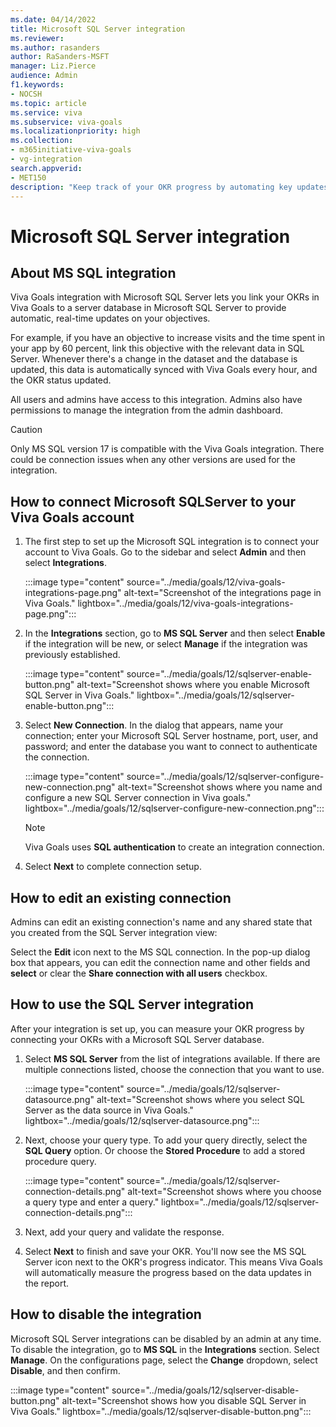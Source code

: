 ```yaml
---
ms.date: 04/14/2022
title: Microsoft SQL Server integration
ms.reviewer: 
ms.author: rasanders
author: RaSanders-MSFT
manager: Liz.Pierce
audience: Admin
f1.keywords:
- NOCSH
ms.topic: article
ms.service: viva
ms.subservice: viva-goals
ms.localizationpriority: high
ms.collection:  
- m365initiative-viva-goals  
- vg-integration
search.appverid:
- MET150
description: "Keep track of your OKR progress by automating key updates from your MS SQL server database."
---
```


# Microsoft SQL Server integration

## About MS SQL integration

Viva Goals integration with Microsoft SQL Server lets you link your OKRs in Viva Goals to a server database in Microsoft SQL Server to provide automatic, real-time updates on your objectives. 

For example, if you have an objective to increase visits and the time spent in your app by 60 percent, link this objective with the relevant data in SQL Server. Whenever there's a change in the dataset and the database is updated, this data is automatically synced with Viva Goals every hour, and the OKR status updated.

All users and admins have access to this integration. Admins also have permissions to manage the integration from the admin dashboard.

> [!CAUTION]
>  Only MS SQL version 17 is compatible with the Viva Goals integration. There could be connection issues when any other versions are used for the integration.

## How to connect Microsoft SQLServer to your Viva Goals account

1. The first step to set up the Microsoft SQL integration is to connect your account to Viva Goals. Go to the sidebar and select **Admin** and then select **Integrations**.

    :::image type="content" source="../media/goals/12/viva-goals-integrations-page.png" alt-text="Screenshot of the integrations page in Viva Goals." lightbox="../media/goals/12/viva-goals-integrations-page.png":::

2. In the **Integrations** section, go to **MS SQL Server** and then select **Enable** if the integration will be new, or select **Manage** if the integration was previously established.

    :::image type="content" source="../media/goals/12/sqlserver-enable-button.png" alt-text="Screenshot shows where you enable Microsoft SQL Server in Viva Goals." lightbox="../media/goals/12/sqlserver-enable-button.png":::

3. Select **New Connection**. In the dialog that appears, name your connection; enter your Microsoft SQL Server hostname, port, user, and password; and enter the database you want to connect to authenticate the connection. 

    :::image type="content" source="../media/goals/12/sqlserver-configure-new-connection.png" alt-text="Screenshot shows where you name and configure a new SQL Server connection in Viva goals." lightbox="../media/goals/12/sqlserver-configure-new-connection.png":::

    > [!NOTE]
    > Viva Goals uses **SQL authentication** to create an integration connection.

4. Select **Next** to complete connection setup. 

## How to edit an existing connection

Admins can edit an existing connection's name and any shared state that you created from the SQL Server integration view: 

Select the **Edit** icon next to the MS SQL connection. In the pop-up dialog box that appears, you can edit the connection name and other fields and **select** or clear the **Share connection with all users** checkbox.

## How to use the SQL Server integration

After your integration is set up, you can measure your OKR progress by connecting your OKRs with a Microsoft SQL Server database.  

1. Select **MS SQL Server** from the list of integrations available. If there are multiple connections listed, choose the connection that you want to use. 

    :::image type="content" source="../media/goals/12/sqlserver-datasource.png" alt-text="Screenshot shows where you select SQL Server as the data source in Viva Goals." lightbox="../media/goals/12/sqlserver-datasource.png":::

2. Next, choose your query type. To add your query directly, select the **SQL Query** option. Or choose the **Stored Procedure** to add a stored procedure query. 

    :::image type="content" source="../media/goals/12/sqlserver-connection-details.png" alt-text="Screenshot shows where you choose a query type and enter a query." lightbox="../media/goals/12/sqlserver-connection-details.png":::

3. Next, add your query and validate the response. 

4. Select **Next** to finish and save your OKR. You'll now see the MS SQL Server icon next to the OKR's progress indicator. This means Viva Goals will automatically measure the progress based on the data updates in the report. 

## How to disable the integration

Microsoft SQL Server integrations can be disabled by an admin at any time. To disable the integration, go to **MS SQL** in the **Integrations** section. Select **Manage**. On the configurations page, select the **Change** dropdown, select **Disable**, and then confirm. 

:::image type="content" source="../media/goals/12/sqlserver-disable-button.png" alt-text="Screenshot shows how you disable SQL Server in Viva Goals." lightbox="../media/goals/12/sqlserver-disable-button.png":::

